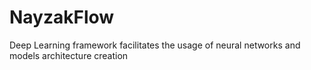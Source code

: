 # NayzakFlow
Deep Learning framework facilitates the usage of neural networks and models architecture creation


